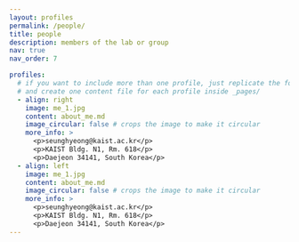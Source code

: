 ```yaml
---
layout: profiles
permalink: /people/
title: people
description: members of the lab or group
nav: true
nav_order: 7

profiles:
  # if you want to include more than one profile, just replicate the following block
  # and create one content file for each profile inside _pages/
  - align: right
    image: me_1.jpg
    content: about_me.md
    image_circular: false # crops the image to make it circular
    more_info: >
      <p>seunghyeong@kaist.ac.kr</p>
      <p>KAIST Bldg. N1, Rm. 618</p>
      <p>Daejeon 34141, South Korea</p>
  - align: left
    image: me_1.jpg
    content: about_me.md
    image_circular: false # crops the image to make it circular
    more_info: >
      <p>seunghyeong@kaist.ac.kr</p>
      <p>KAIST Bldg. N1, Rm. 618</p>
      <p>Daejeon 34141, South Korea</p>
---
```


